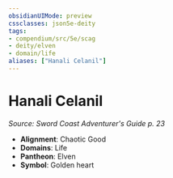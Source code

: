 ```yaml
---
obsidianUIMode: preview
cssclasses: json5e-deity
tags:
- compendium/src/5e/scag
- deity/elven
- domain/life
aliases: ["Hanali Celanil"]
---
```

# Hanali Celanil
*Source: Sword Coast Adventurer's Guide p. 23* 

- **Alignment**: Chaotic Good
- **Domains**: Life
- **Pantheon**: Elven
- **Symbol**: Golden heart